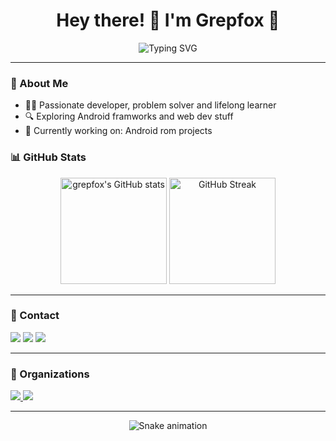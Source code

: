 <h1 align="center">Hey there! 👋 I'm Grepfox 🦊</h1>

<p align="center">
  <img src="https://readme-typing-svg.demolab.com?font=Fira+Code&size=24&pause=1000&center=true&vCenter=true&width=435&lines=Code.+Coffee.+Creativity.;Always+learning+something+new!;Let's+build+cool+stuff+together." alt="Typing SVG" />
</p>

---

### 🧠 About Me

- 🧑‍💻 Passionate developer, problem solver and lifelong learner
- 🔍 Exploring Android framworks and web dev stuff
- 🚀 Currently working on: Android rom projects

### 📊 GitHub Stats

<p align="center">
  <img src="https://github-readme-stats.vercel.app/api?username=grepfox&show_icons=true&theme=radical" alt="grepfox's GitHub stats" height="170" />
  <img src="https://github-readme-streak-stats.herokuapp.com/?user=grepfox&theme=radical" alt="GitHub Streak" height="170" />
</p>

---

### 🎯 Contact

<p align="left">
  <a href="https://github.com/grepfox"><img src="https://img.shields.io/badge/GitHub-%2312100E.svg?&style=flat&logo=github&logoColor=white" /></a>
  <a href="mailto:grepfox@tutamail.com">    <img src="https://img.shields.io/badge/Tutamail-Mail-E50914?style=flat&logo=maildotru&logoColor=white" /></a>
  <a href="https://t.me/grepfox">
    <img src="https://img.shields.io/badge/Telegram-2CA5E0?style=flat&logo=telegram&logoColor=white" />
  </a>
</p>

---

### 🏢 Organizations

<p align="left">
  <a href="https://github.com/lineage-vayu">
    <img src="https://img.shields.io/badge/-lineage--vayu-181717?style=flat&logo=github&logoColor=white" />
  </a>
  <a href="https://github.com/sm8150-playground">
    <img src="https://img.shields.io/badge/-sm8150--playground-181717?style=flat&logo=github&logoColor=white" />
  </a>
</p>

---
<p align="center">
  <img src="https://github.com/grepfox/grepfox/raw/output/github-contribution-grid-snake.svg" alt="Snake animation" />
</p>
